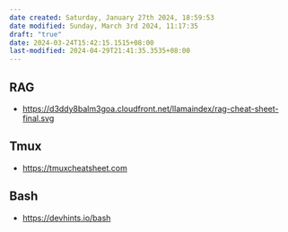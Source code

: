 ```yaml
---
date created: Saturday, January 27th 2024, 18:59:53
date modified: Sunday, March 3rd 2024, 11:17:35
draft: "true"
date: 2024-03-24T15:42:15.1515+08:00
last-modified: 2024-04-29T21:41:35.3535+08:00
---
```


## RAG
- https://d3ddy8balm3goa.cloudfront.net/llamaindex/rag-cheat-sheet-final.svg

## Tmux

- https://tmuxcheatsheet.com


## Bash

- https://devhints.io/bash

